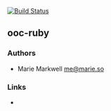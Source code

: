 [![Build Status](https://travis-ci.org/duckinator/ooc-ruby.png?branch=master)](https://travis-ci.org/duckinator/ooc-ruby)

## ooc-ruby

### Authors

  * Marie Markwell <me@marie.so>
  
### Links

  * 

